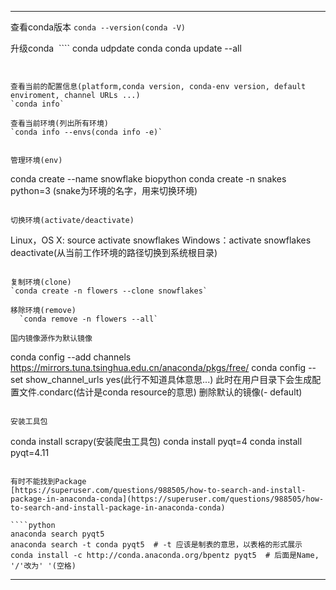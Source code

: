 ***
查看conda版本
  `conda --version(conda -V)`
  
升级conda
  ````
  conda udpdate conda
  conda update --all
  ````
  
  
查看当前的配置信息(platform,conda version, conda-env version, default enviroment, channel URLs ...)
  `conda info`
  
查看当前环境(列出所有环境)
  `conda info --envs(conda info -e)`


管理环境(env)
````
  conda create --name snowflake biopython
  conda create -n snakes python=3 (snake为环境的名字，用来切换环境)
````

切换环境(activate/deactivate)
````
  Linux，OS X: source activate snowflakes
  Windows：activate snowflakes
  deactivate(从当前工作环境的路径切换到系统根目录)
````

复制环境(clone)
`conda create -n flowers --clone snowflakes`
  
移除环境(remove)
  `conda remove -n flowers --all`

国内镜像源作为默认镜像
````
  conda config --add channels https://mirrors.tuna.tsinghua.edu.cn/anaconda/pkgs/free/
  conda config --set show_channel_urls yes(此行不知道具体意思...)
  此时在用户目录下会生成配置文件.condarc(估计是conda resource的意思)
  删除默认的镜像(- default)
````

安装工具包
````
conda install scrapy(安装爬虫工具包)
conda install pyqt=4
conda install pyqt=4.11
````

有时不能找到Package
[https://superuser.com/questions/988505/how-to-search-and-install-package-in-anaconda-conda](https://superuser.com/questions/988505/how-to-search-and-install-package-in-anaconda-conda)

````python
anaconda search pyqt5
anaconda search -t conda pyqt5  # -t 应该是制表的意思，以表格的形式展示
conda install -c http://conda.anaconda.org/bpentz pyqt5  # 后面是Name, '/'改为' '(空格)
````
***
